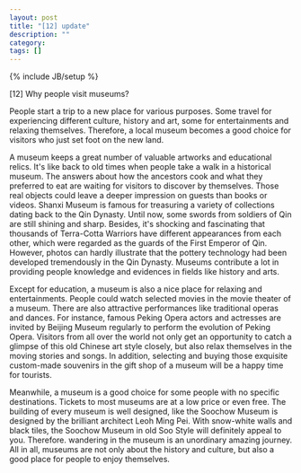 ```yaml
---
layout: post
title: "[12] update"
description: ""
category:
tags: []
---
```

{% include JB/setup %}

[12] Why people visit museums?

People start a trip to a new place for various purposes. Some travel for experiencing different culture, history and art, some for entertainments and relaxing themselves. Therefore, a local museum becomes a good choice for visitors who just set foot on the new land.

A museum keeps a great number of valuable artworks and educational relics. It's like back to old times when people take a walk in a historical museum. The answers about how the ancestors cook and what they preferred to eat are waiting for visitors to discover by themselves. Those real objects could leave a deeper impression on guests than books or videos. Shanxi Museum is famous for treasuring a variety of collections dating back to the Qin Dynasty. Until now, some swords from soldiers of Qin are still shining and sharp. Besides, it's shocking and fascinating that thousands of Terra-Cotta Warriors have different appearances from each other, which were regarded as the guards of the First Emperor of Qin. However, photos can hardly illustrate that the pottery technology had been developed tremendously in the Qin Dynasty. Museums contribute a lot in providing people knowledge and evidences in fields like history and arts.

Except for education, a museum is also a nice place for relaxing and entertainments. People could watch selected movies in the movie theater of a museum. There are also attractive performances like traditional operas and dances. For instance, famous Peking Opera actors and actresses are invited by Beijing Museum regularly to perform the evolution of Peking Opera. Visitors from all over the world not only get an opportunity to catch a glimpse of this old Chinese art style closely, but also relax themselves in the moving stories and songs. In addition, selecting and buying those exquisite custom-made souvenirs in the gift shop of a museum will be a happy time for tourists.

Meanwhile, a museum is a good choice for some people with no specific destinations. Tickets to most museums are at a low price or even free. The building of every museum is well designed, like the Soochow Museum is designed by the brilliant architect Leoh Ming Pei. With snow-white walls and black tiles, the Soochow Museum in old Soo Style will definitely appeal to you. Therefore. wandering in the museum is an unordinary amazing journey. All in all, museums are not only about the history and culture, but also a good place for people to enjoy themselves.
